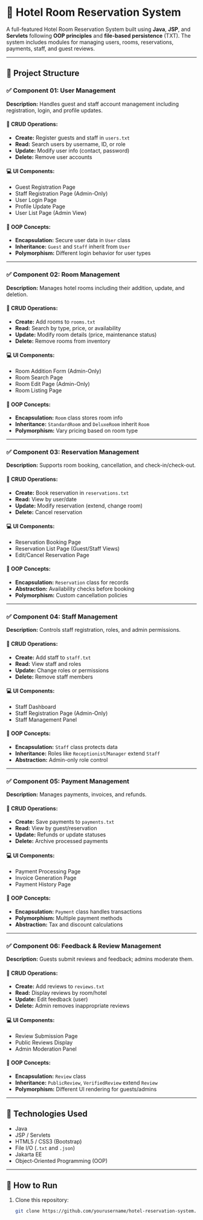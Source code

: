 # 🏨 Hotel Room Reservation System

A full-featured Hotel Room Reservation System built using **Java**, **JSP**, and **Servlets** following **OOP principles** and **file-based persistence** (TXT). The system includes modules for managing users, rooms, reservations, payments, staff, and guest reviews.



---

## 📁 Project Structure

### ✅ Component 01: User Management

**Description:** Handles guest and staff account management including registration, login, and profile updates.


#### 🔧 CRUD Operations:
- **Create:** Register guests and staff in `users.txt`
- **Read:** Search users by username, ID, or role
- **Update:** Modify user info (contact, password)
- **Delete:** Remove user accounts

#### 💻 UI Components:
- Guest Registration Page
- Staff Registration Page (Admin-Only)
- User Login Page
- Profile Update Page
- User List Page (Admin View)

#### 🧠 OOP Concepts:
- **Encapsulation:** Secure user data in `User` class
- **Inheritance:** `Guest` and `Staff` inherit from `User`
- **Polymorphism:** Different login behavior for user types

---

### ✅ Component 02: Room Management
**Description:** Manages hotel rooms including their addition, update, and deletion.

#### 🔧 CRUD Operations:
- **Create:** Add rooms to `rooms.txt`
- **Read:** Search by type, price, or availability
- **Update:** Modify room details (price, maintenance status)
- **Delete:** Remove rooms from inventory

#### 💻 UI Components:
- Room Addition Form (Admin-Only)
- Room Search Page
- Room Edit Page (Admin-Only)
- Room Listing Page

#### 🧠 OOP Concepts:
- **Encapsulation:** `Room` class stores room info
- **Inheritance:** `StandardRoom` and `DeluxeRoom` inherit `Room`
- **Polymorphism:** Vary pricing based on room type

---

### ✅ Component 03: Reservation Management
**Description:** Supports room booking, cancellation, and check-in/check-out.

#### 🔧 CRUD Operations:
- **Create:** Book reservation in `reservations.txt`
- **Read:** View by user/date
- **Update:** Modify reservation (extend, change room)
- **Delete:** Cancel reservation

#### 💻 UI Components:
- Reservation Booking Page
- Reservation List Page (Guest/Staff Views)
- Edit/Cancel Reservation Page

#### 🧠 OOP Concepts:
- **Encapsulation:** `Reservation` class for records
- **Abstraction:** Availability checks before booking
- **Polymorphism:** Custom cancellation policies

---

### ✅ Component 04: Staff Management
**Description:** Controls staff registration, roles, and admin permissions.

#### 🔧 CRUD Operations:
- **Create:** Add staff to `staff.txt`
- **Read:** View staff and roles
- **Update:** Change roles or permissions
- **Delete:** Remove staff members

#### 💻 UI Components:
- Staff Dashboard
- Staff Registration Page (Admin-Only)
- Staff Management Panel

#### 🧠 OOP Concepts:
- **Encapsulation:** `Staff` class protects data
- **Inheritance:** Roles like `Receptionist`/`Manager` extend `Staff`
- **Abstraction:** Admin-only role control

---

### ✅ Component 05: Payment Management
**Description:** Manages payments, invoices, and refunds.

#### 🔧 CRUD Operations:
- **Create:** Save payments to `payments.txt`
- **Read:** View by guest/reservation
- **Update:** Refunds or update statuses
- **Delete:** Archive processed payments

#### 💻 UI Components:
- Payment Processing Page
- Invoice Generation Page
- Payment History Page

#### 🧠 OOP Concepts:
- **Encapsulation:** `Payment` class handles transactions
- **Polymorphism:** Multiple payment methods
- **Abstraction:** Tax and discount calculations

---

### ✅ Component 06: Feedback & Review Management
**Description:** Guests submit reviews and feedback; admins moderate them.

#### 🔧 CRUD Operations:
- **Create:** Add reviews to `reviews.txt`
- **Read:** Display reviews by room/hotel
- **Update:** Edit feedback (user)
- **Delete:** Admin removes inappropriate reviews

#### 💻 UI Components:
- Review Submission Page
- Public Reviews Display
- Admin Moderation Panel

#### 🧠 OOP Concepts:
- **Encapsulation:** `Review` class
- **Inheritance:** `PublicReview`, `VerifiedReview` extend `Review`
- **Polymorphism:** Different UI rendering for guests/admins

---

## 🧪 Technologies Used
- Java
- JSP / Servlets
- HTML5 / CSS3 (Bootstrap)
- File I/O (`.txt` and `.json`)
- Jakarta EE
- Object-Oriented Programming (OOP)

---

## 📌 How to Run

1. Clone this repository:
   ```bash
   git clone https://github.com/yourusername/hotel-reservation-system.git
